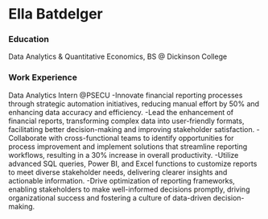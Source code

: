 # Ella Batdelger
### Education
Data Analytics & Quantitative Economics, BS @ Dickinson College 

### Work Experience
 Data Analytics Intern @PSECU
 -Innovate financial reporting processes through strategic automation initiatives, reducing manual effort by 50% and enhancing data accuracy and efficiency.
-Lead the enhancement of financial reports, transforming complex data into user-friendly formats, facilitating better decision-making and improving stakeholder satisfaction.
-Collaborate with cross-functional teams to identify opportunities for process improvement and implement solutions that streamline reporting workflows, resulting in a 30% increase in overall productivity.
-Utilize advanced SQL queries, Power BI, and Excel functions to customize reports to meet diverse stakeholder needs, delivering clearer insights and actionable information.
-Drive optimization of reporting frameworks, enabling stakeholders to make well-informed decisions promptly, driving organizational success and fostering a culture of data-driven decision-making.

